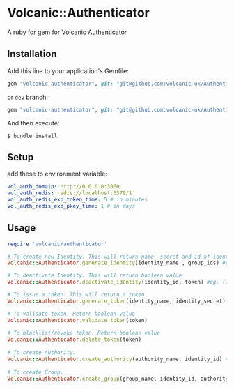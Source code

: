 # Volcanic::Authenticator

A ruby for gem for Volcanic Authenticator

## Installation

Add this line to your application's Gemfile:


```ruby
gem "volcanic-authenticator", git: "git@github.com:volcanic-uk/Authenticator-ruby-gem.git"
```

or `dev` branch:

```ruby
gem "volcanic-authenticator", git: "git@github.com:volcanic-uk/Authenticator-ruby-gem.git" , branch: 'dev'
```

And then execute:

    $ bundle install
    
## Setup

add these to environment variable:

```.yaml
vol_auth_domain: http://0.0.0.0:3000
vol_auth_redis: redis://localhost:6379/1
vol_auth_redis_exp_token_time: 5 # in minutes
vol_auth_redis_exp_pkey_time: 1 # in days
```

## Usage

```ruby
require 'volcanic/authenticator'

# To create new Identity. This will return name, secret and id of identity.
Volcanic::Authenticator.generate_identity(identity_name , group_ids) #eg. ('new_identity', [1,2])

# To deactivate Identity. This will return boolean value
Volcanic::Authenticator.deactivate_identity(identity_id, token) #eg. (1, 'qwertyuio1234567890.Bioasdknji029837y4rb')

# To issue a token. This will return a token
Volcanic::Authenticator.generate_token(identity_name, identity_secret) #eg. ('new_identity', 'qwertyuio1234567890')

# To validate token. Return boolean value
Volcanic::Authenticator.validate_token(token) 
 
# To blacklist/revoke token. Return boolean value
Volcanic::Authenticator.delete_token(token)
 
# To create Authority.
Volcanic::Authenticator.create_authority(authority_name, identity_id) #eg. ('new_authority', 1)
 
# To create Group.
Volcanic::Authenticator.create_group(group_name, identity_id, authority_ids) #eg. ('new_group', 1, [1,2])
```